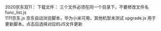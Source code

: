 2020京东双11：
下载文件：
    三个文件必须在同一个目录下，不要修改文件名
    func_list.js    
    1111京东.js     京东自动浏览脚本，华为小米可用，其他机型未测试
    upgrade.js      用于更新脚本。点击后选择对应的JS文件更新